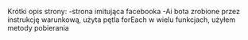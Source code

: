 Krótki opis strony:
  -strona imitująca facebooka
  -Ai bota zrobione przez instrukcję warunkową, użyta pętla forEach w wielu funkcjach, użyłem metody pobierania <template> z utworzonego obiektu w html podczas m.in          tworzenia postu.
  -dla czystości kodu używałem wyszukiwania po data w selektorach.
  -Strona złożona jest elementarnie poprzez użycie klas jako pewnego rodzaju bloków.
  -nie używałem GetElementById, bo jest wolniejszy niż QuerySeletor().
  -strona jest responsywna. (choć w wyglądzie telefonu znajomi się nakładają dosyć nieestetycznie)
  -próbowałem sie przy niej uczyć pisać w nomenklaturzee angielskiej
  
AI:
  -reaguje na dwie komendy:
     ''siemka'' i ''ilosc postow'' przy wpisaniu czegos innego wypisuje że nie zna polecenia i podpowiada które można użyć
  -początkowo na stronie mamy 7 postów gdy dodamy kolejne AI je policzy i wypisze
  
POSTY:
  -działa opcja serduszek (uwzględnia i dodaje +1 przy polajkowaniu)
  -działają komentarze (po dodaniu komentarza też wyświetla +1 komentarz) i pokazuje jaki komentarz
  
FUNKCJA SEARCH:
  -działa na zasadzie wpisania description postu.
  
PROSZĘ ZACZĄĆ W PLIKU START.HTML 
  -wystarczy wpisać jakiekolwiek dane w logowaniu i przeniesie na profil GUEST (ewentualnie register tez to zrobi, bez wpisywania niczego)
      (nie dodawałem bazy danych)
  
